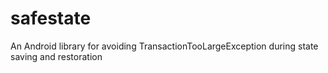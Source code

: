 # safestate
An Android library for avoiding TransactionTooLargeException during state saving and restoration
